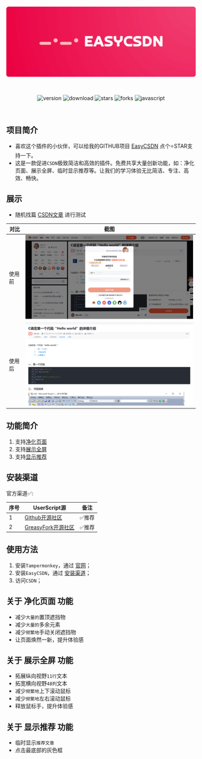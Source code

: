 <br><br>

<center><div align="center">

<img src="/assets/EasyCSDN.png" width="750"></img>

<br>

<img alt="version" src="https://img.shields.io/greasyfork/v/480668?style=for-the-badge&label=%E7%89%88%E6%9C%AC&logo=velog&logoColor=BE95FF&color=7B68EE"></img>
<img alt="download" src="https://img.shields.io/greasyfork/dt/480668?style=for-the-badge&label=%E7%94%A8%E6%88%B7%E5%AE%89%E8%A3%85%E9%87%8F&logo=bilibili&logoColor=78FF96"></img>
<img alt="stars" src="https://img.shields.io/github/stars/xcanwin/EasyCSDN?style=for-the-badge&label=Stars&logo=undertale&logoColor=red&color=orange"></img>
<img alt="forks" src="https://img.shields.io/github/forks/xcanwin/EasyCSDN?style=for-the-badge&label=Forks&logo=stackshare&logoColor=green&color=0AC18E"></img>
<img alt="javascript" src="https://img.shields.io/badge/JavaScript-%3E%3DES13-green?style=for-the-badge&label=JavaScript&logo=JavaScript&color=FDEE21"></img>

</div></center>

<br>

## 项目简介

- 喜欢这个插件的小伙伴，可以给我的GITHUB项目 [EasyCSDN](https://github.com/xcanwin/EasyCSDN) 点个⭐️STAR支持一下。
- 这是一款促进```CSDN```极致简洁和高效的插件。免费共享大量创新功能，如：净化页面、展示全屏、临时显示推荐等。让我们的学习体验无比简洁、专注、高效、畅快。

## 展示

- 随机找篇 [CSDN文章](https://blog.csdn.net/weixin_45767909/article/details/124414409) 进行测试

| 对比 | 截图 |
| --- | --- |
| 使用前 | <img src="/assets/csdn-before.png" width="750"></img> |
| 使用后 | <img src="/assets/csdn-after.png" width="750"></img> |

## 功能简介

1. 支持[净化页面](#关于-净化页面-功能)
2. 支持[展示全屏](#关于-展示全屏-功能)
3. 支持[显示推荐](#关于-显示推荐-功能)

## 安装渠道

官方渠道✅:

| 序号 | UserScript源 | 备注 |
| --- | --- | --- |
| 1 | [Github开源社区](https://raw.githubusercontent.com/xcanwin/EasyCSDN/main/EasyCSDN.user.js) | ✅推荐 |
| 2 | [GreasyFork开源社区](https://greasyfork.org/zh-CN/scripts/480668-easycsdn) | ✅推荐 |

## 使用方法

1. 安装```Tampermonkey```，通过 [官网](https://www.tampermonkey.net/)；
2. 安装```EasyCSDN```，通过 [安装渠道](#安装渠道)；
3. 访问```CSDN```；

## 关于 净化页面 功能

- 减少```大量的```置顶遮挡物
- 减少```大量的```多余元素
- 减少```频繁地```手动关闭遮挡物
- 让页面焕然一新，提升体验感

## 关于 展示全屏 功能

- 拓展纵向视野```11行```文本
- 拓宽横向视野```48列```文本
- 减少```频繁地```上下滚动鼠标
- 减少```频繁地```左右滚动鼠标
- 释放鼠标手，提升体验感

## 关于 显示推荐 功能

- 临时显示```推荐文章```
- 点击最底部的灰色框
